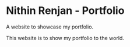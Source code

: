 # Nithin Renjan - Portfolio
A website to showcase my portfolio.

This website is to show my portfolio to the world.
